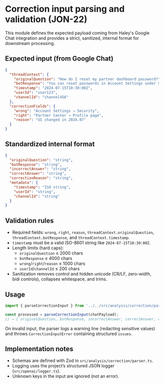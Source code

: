 # Correction input parsing and validation (JON-22)

This module defines the expected payload coming from Haley's Google Chat integration and provides a strict, sanitized, internal format for downstream processing.

## Expected input (from Google Chat)

```json
{
  "threadContext": {
    "originalQuestion": "How do I reset my partner dashboard password?",
    "botResponse": "You can reset passwords in Account Settings under Security.",
    "timestamp": "2024-07-15T10:30:00Z",
    "userId": "user123",
    "channelId": "channel456"
  },
  "correctionFields": {
    "wrong": "Account Settings → Security",
    "right": "Partner Center → Profile page",
    "reason": "UI changed in 2024.07"
  }
}
```

## Standardized internal format

```json
{
  "originalQuestion": "string",
  "botResponse": "string",
  "incorrectAnswer": "string",
  "correctAnswer": "string",
  "correctionReason": "string",
  "metadata": {
    "timestamp": "ISO string",
    "userId": "string",
    "channelId": "string"
  }
}
```

## Validation rules

- Required fields: `wrong`, `right`, `reason`, `threadContext.originalQuestion`, `threadContext.botResponse`, and `threadContext.timestamp`.
- `timestamp` must be a valid ISO-8601 string like `2024-07-15T10:30:00Z`.
- Length limits (hard caps):
  - `originalQuestion` ≤ 2000 chars
  - `botResponse` ≤ 4000 chars
  - `wrong`/`right`/`reason` ≤ 1000 chars
  - `userId`/`channelId` ≤ 200 chars
- Sanitization removes control and hidden unicode (CR/LF, zero-width, bidi controls), collapses whitespace, and trims.

## Usage

```ts
import { parseCorrectionInput } from '../../src/analysis/correction/parser.js';

const processed = parseCorrectionInput(chatPayload);
// → { originalQuestion, botResponse, incorrectAnswer, correctAnswer, correctionReason, metadata }
```

On invalid input, the parser logs a warning line (redacting sensitive values) and throws `CorrectionInputError` containing structured `issues`.

## Implementation notes

- Schemas are defined with Zod in `src/analysis/correction/parser.ts`.
- Logging uses the project’s structured JSON logger (`src/openai/logger.ts`).
- Unknown keys in the input are ignored (not an error).
